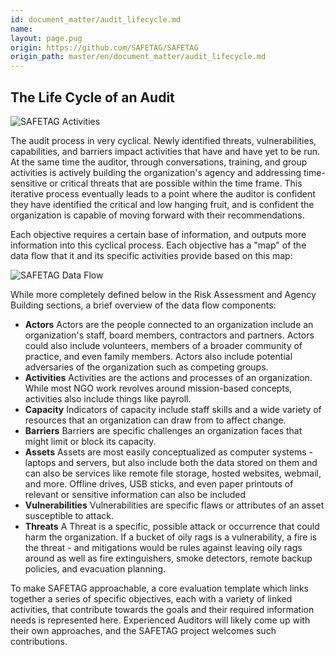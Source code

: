 ```yaml
---
id: document_matter/audit_lifecycle.md
name: 
layout: page.pug
origin: https://github.com/SAFETAG/SAFETAG
origin_path: master/en/document_matter/audit_lifecycle.md
---
```


## The Life Cycle of an Audit

![SAFETAG Activities](images/activities_flow.svg)

The audit process in very cyclical. Newly identified threats, vulnerabilities, capabilities, and barriers impact activities that have and have yet to be run. At the same time the auditor, through conversations, training, and group activities is actively building the organization's agency and addressing time-sensitive or critical threats that are possible within the time frame. This iterative process eventually leads to a point where the auditor is confident they have identified the critical and low hanging fruit, and is confident the organization is capable of moving forward with their recommendations.

Each objective requires a certain base of information, and outputs more information into this cyclical process.  Each objective has a "map" of the data flow that it and its specific activities provide based on this map:

![SAFETAG Data Flow](images/info_flows/data_flow_all.svg)

While more completely defined below in the Risk Assessment and Agency Building sections, a brief overview of the data flow components:

* **Actors** Actors are the people connected to an organization include an organization's staff, board members, contractors and partners.  Actors could also include volunteers, members of a broader community of practice, and even family members. Actors also include potential adversaries of the organization such as competing groups.
* **Activities** Activities are the actions and processes of an organization.  While most NGO work revolves around mission-based concepts, activities also include things like payroll.
* **Capacity** Indicators of capacity include staff skills and a wide variety of resources that an organization can draw from to affect change.
* **Barriers** Barriers are specific challenges an organization faces that might limit or block its capacity.
* **Assets** Assets are most easily conceptualized as computer systems - laptops and servers, but also include both the data stored on them and can also be services like remote file storage, hosted websites, webmail, and more.  Offline drives, USB sticks, and even paper printouts of relevant or sensitive information can also be included
* **Vulnerabilities** Vulnerabilities are specific flaws or attributes of an asset susceptible to attack.
* **Threats** A Threat is a specific, possible attack or occurrence that could harm the organization.  If a bucket of oily rags is a vulnerability, a fire is the threat - and mitigations would be rules against leaving oily rags around as well as fire extinguishers, smoke detectors, remote backup policies, and evacuation planning.

To make SAFETAG approachable, a core evaluation template which links together a series of specific objectives, each with a variety of linked activities, that contribute towards the goals and their required information needs is represented here.  Experienced Auditors will likely come up with their own approaches, and the SAFETAG project welcomes such contributions.

